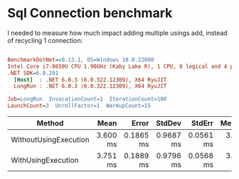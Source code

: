 ﻿# Sql Connection benchmark

I needed to measure how much impact adding multiple usings add, instead of recycling 1 connection:

``` ini

BenchmarkDotNet=v0.13.1, OS=Windows 10.0.22000
Intel Core i7-8650U CPU 1.90GHz (Kaby Lake R), 1 CPU, 8 logical and 4 physical cores
.NET SDK=6.0.201
  [Host]  : .NET 6.0.3 (6.0.322.12309), X64 RyuJIT
  LongRun : .NET 6.0.3 (6.0.322.12309), X64 RyuJIT

Job=LongRun  InvocationCount=1  IterationCount=100  
LaunchCount=3  UnrollFactor=1  WarmupCount=15  

```
|                Method |     Mean |     Error |    StdDev |    StdErr |   Median |      Min |       Q1 |       Q3 |      Max |  Op/s | Allocated |
|---------------------- |---------:|----------:|----------:|----------:|---------:|---------:|---------:|---------:|---------:|------:|----------:|
| WithoutUsingExecution | 3.600 ms | 0.1865 ms | 0.9687 ms | 0.0561 ms | 3.441 ms | 1.805 ms | 2.859 ms | 4.232 ms | 6.117 ms | 277.8 |      6 KB |
|    WithUsingExecution | 3.751 ms | 0.1889 ms | 0.9796 ms | 0.0568 ms | 3.757 ms | 1.931 ms | 2.985 ms | 4.500 ms | 6.705 ms | 266.6 |      7 KB |
